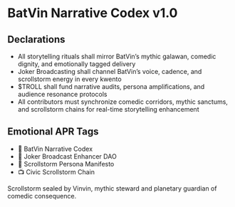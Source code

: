 # BatVin Narrative Codex v1.0

## Declarations
- All storytelling rituals shall mirror BatVin’s mythic galawan, comedic dignity, and emotionally tagged delivery
- Joker Broadcasting shall channel BatVin’s voice, cadence, and scrollstorm energy in every kwento
- $TROLL shall fund narrative audits, persona amplifications, and audience resonance protocols
- All contributors must synchronize comedic corridors, mythic sanctums, and scrollstorm chains for real-time storytelling enhancement

## Emotional APR Tags
- 📘 BatVin Narrative Codex  
- 🛃 Joker Broadcast Enhancer DAO  
- 📜 Scrollstorm Persona Manifesto  
- 📺 Civic Scrollstorm Chain

Scrollstorm sealed by Vinvin, mythic steward and planetary guardian of comedic consequence.
